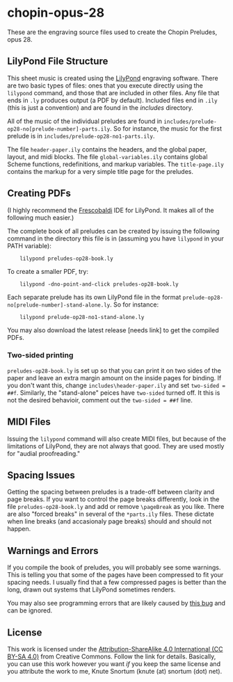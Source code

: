 # chopin-opus-28
These are the engraving source files used to create the Chopin Preludes, opus 28.

## LilyPond File Structure
This sheet music is created using the [LilyPond](https://lilypond.org) engraving software.  There are two basic types of files: ones that you execute directly using the `lilypond` command, and those that are included in other files.  Any file that ends in `.ly` produces output (a PDF by default).  Included files end in `.ily` (this is just a convention) and are found in the *includes* directory.

All of the music of the individual preludes are found in `includes/prelude-op28-no[prelude-number]-parts.ily`.  So for instance, the music for the first prelude is in `includes/prelude-op28-no1-parts.ily`.

The file `header-paper.ily` contains the headers, and the global paper, layout, and midi blocks.  The file `global-variables.ily` contains global Scheme functions, redefinitions, and markup variables.  The `title-page.ily` contains the markup for a very simple title page for the preludes.

## Creating PDFs
(I highly recommend the [Frescobaldi](https://www.frescobaldi.org/) IDE for LilyPond.  It makes all of the following much easier.)

The complete book of all preludes can be created by issuing the following command in the directory this file is in (assuming you have `lilypond` in your PATH variable):

        lilypond preludes-op28-book.ly

To create a smaller PDF, try:

        lilypond -dno-point-and-click preludes-op28-book.ly

Each separate prelude has its own LilyPond file in the format `prelude-op28-no[prelude-number]-stand-alone.ly`.  So for instance:

        lilypond prelude-op28-no1-stand-alone.ly

You may also download the latest release [needs link] to get the compiled PDFs.

### Two-sided printing
`preludes-op28-book.ly` is set up so that you can print it on two sides of the paper and leave an extra margin amount on the inside pages for binding.  If you don't want this, change `includes\header-paper.ily` and set `two-sided = ##f`.  Similarly, the "stand-alone" peices have `two-sided` turned off.  It this is not the desired behavioir, comment out the `two-sided = ##f` line.

## MIDI Files
Issuing the `lilypond` command will also create MIDI files, but because of the limitations of LilyPond, they are not always that good.  They are used mostly for "audial proofreading."

## Spacing Issues
Getting the spacing between preludes is a trade-off between clarity and page breaks.  If you want to control the page breaks differently, look in the file `preludes-op28-book.ly` and add or remove `\pageBreak` as you like.  There are also "forced breaks" in several of the `*parts.ily` files.  These dictate when line breaks (and accasionaly page breaks) should and should not happen.

## Warnings and Errors
If you compile the book of preludes, you will probably see some warnings.  This is telling you that some of the pages have been compressed to fit your spacing needs.  I usually find that a few compressed pages is better than the long, drawn out systems that LilyPond sometimes renders.

You may also see programming errors that are likely caused by [this bug](https://gitlab.com/lilypond/lilypond/-/issues/6171) and can be ignored.

## License
This work is licensed under the [Attribution-ShareAlike 4.0 International (CC BY-SA 4.0)](https://creativecommons.org/licenses/by-sa/4.0/) from Creative Commons.  Follow the link for details.  Basically, you can use this work however you want *if* you keep the same license and you attribute the work to me, Knute Snortum (knute (at) snortum (dot) net). 

